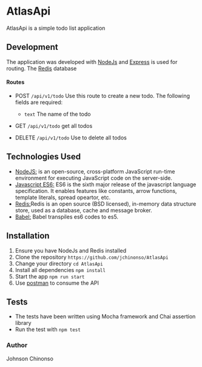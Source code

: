 

# AtlasApi
AtlasApi is a simple todo list application

Development
-------------
The application was developed with [NodeJs](http://nodejs.org) and [Express](http://expressjs.com) is used for routing. The [Redis](https://www.redis.io) database



#### Routes
  
* POST `/api/v1/todo` Use this route to create a new todo. The following fields are required:
  * `text` The name of the todo

* GET `/api/v1/todo` get all todos
  
* DELETE `/api/v1/todo` Use to delete all todos
  


Technologies Used
-----------------

* [NodeJS:](https://nodejs.org/en/) is an open-source, cross-platform JavaScript run-time environment for executing JavaScript code on the server-side.
* [Javascript ES6:](https://en.wikipedia.org/wiki/ECMAScript) ES6 is the sixth major release of the javascript language specification. It enables features like constants, arrow functions, template literals, spread opeartor, etc.
* [Redis:](https://www.redis.io/)Redis is an open source (BSD licensed), in-memory data structure store, used as a database, cache and message broker. 
* [Babel:](https://babeljs.io/)  Babel transpiles es6 codes to es5.


Installation
------------
1.  Ensure you have NodeJs and Redis installed
2.  Clone the repository `https://github.com/jchinonso/AtlasApi`
3.  Change your directory `cd AtlasApi`
4.  Install all dependencies `npm install`
5.  Start the app `npm run start`
7.  Use [postman](https://www.getpostman.com/) to consume the API

Tests
-----
*  The tests have been written using Mocha framework and Chai assertion library
*  Run the test with `npm test`


### Author
Johnson Chinonso
